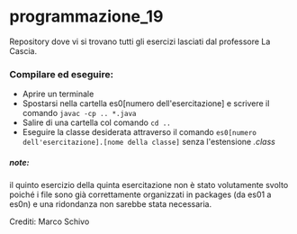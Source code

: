 # programmazione_19
Repository dove vi si trovano tutti gli esercizi lasciati dal professore La Cascia.

### Compilare ed eseguire:
- Aprire un terminale
- Spostarsi nella cartella es0[numero dell'esercitazione] e scrivere il comando <code>javac -cp .. *.java</code>
- Salire di una cartella col comando <code>cd ..</code>
- Eseguire la classe desiderata attraverso il comando <code>es0[numero dell'esercitazione].[nome della classe]</code> senza l'estensione _.class_

##### note: 
il quinto esercizio della quinta esercitazione non è stato volutamente svolto poiché i file sono già correttamente organizzati in packages (da es01 a es0n) e una ridondanza non sarebbe stata necessaria. 

Crediti: Marco Schivo
